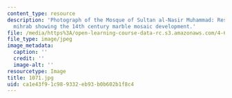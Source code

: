 ```yaml
---
content_type: resource
description: 'Photograph of the Mosque of Sultan al-Nasir Muhammad: Restored main
  mihrab showing the 14th century marble mosaic development.'
file: /media/https%3A/open-learning-course-data-rc.s3.amazonaws.com/4-615-the-architecture-of-cairo-spring-2002/ca1e43f91c989332eb93b0b602b1f8c4_1071.jpg
file_type: image/jpeg
image_metadata:
  caption: ''
  credit: ''
  image-alt: ''
resourcetype: Image
title: 1071.jpg
uid: ca1e43f9-1c98-9332-eb93-b0b602b1f8c4
---
```

